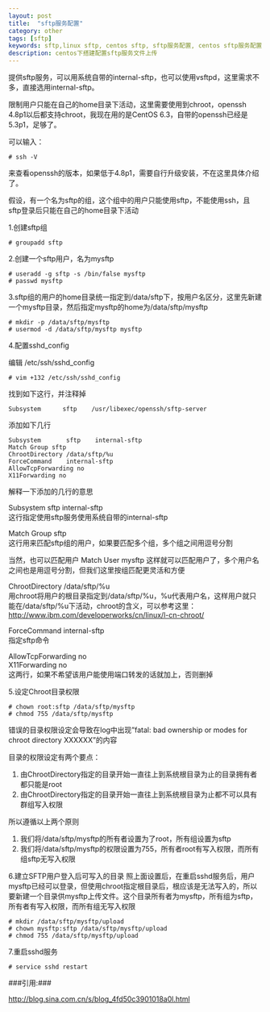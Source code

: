 ```yaml
---
layout: post
title:  "sftp服务配置"
category: other
tags: [sftp]
keywords: sftp,linux sftp, centos sftp, sftp服务配置, centos sftp服务配置
description: centos下搭建配置sftp服务文件上传
---
```


提供sftp服务，可以用系统自带的internal-sftp，也可以使用vsftpd，这里需求不多，直接选用internal-sftp。

限制用户只能在自己的home目录下活动，这里需要使用到chroot，openssh 4.8p1以后都支持chroot，我现在用的是CentOS 6.3，自带的openssh已经是5.3p1，足够了。

可以输入：

	# ssh -V  

来查看openssh的版本，如果低于4.8p1，需要自行升级安装，不在这里具体介绍了。

假设，有一个名为sftp的组，这个组中的用户只能使用sftp，不能使用ssh，且sftp登录后只能在自己的home目录下活动

1.创建sftp组

	# groupadd sftp  


2.创建一个sftp用户，名为mysftp

	# useradd -g sftp -s /bin/false mysftp
	# passwd mysftp

3.sftp组的用户的home目录统一指定到/data/sftp下，按用户名区分，这里先新建一个mysftp目录，然后指定mysftp的home为/data/sftp/mysftp

	# mkdir -p /data/sftp/mysftp
	# usermod -d /data/sftp/mysftp mysftp

4.配置sshd_config

编辑 /etc/ssh/sshd_config

	# vim +132 /etc/ssh/sshd_config  

找到如下这行，并注释掉

	Subsystem      sftp    /usr/libexec/openssh/sftp-server  

添加如下几行

	Subsystem       sftp    internal-sftp  
	Match Group sftp  
	ChrootDirectory /data/sftp/%u  
	ForceCommand    internal-sftp  
	AllowTcpForwarding no  
	X11Forwarding no  

解释一下添加的几行的意思

Subsystem       sftp    internal-sftp  
这行指定使用sftp服务使用系统自带的internal-sftp

Match Group sftp  
这行用来匹配sftp组的用户，如果要匹配多个组，多个组之间用逗号分割

当然，也可以匹配用户
Match User mysftp
这样就可以匹配用户了，多个用户名之间也是用逗号分割，但我们这里按组匹配更灵活和方便

ChrootDirectory /data/sftp/%u  
用chroot将用户的根目录指定到/data/sftp/%u，%u代表用户名，这样用户就只能在/data/sftp/%u下活动，chroot的含义，可以参考这里：http://www.ibm.com/developerworks/cn/linux/l-cn-chroot/

ForceCommand    internal-sftp  
指定sftp命令

AllowTcpForwarding no  
X11Forwarding no  
这两行，如果不希望该用户能使用端口转发的话就加上，否则删掉

5.设定Chroot目录权限

	# chown root:sftp /data/sftp/mysftp
	# chmod 755 /data/sftp/mysftp

错误的目录权限设定会导致在log中出现”fatal: bad ownership or modes for chroot directory XXXXXX”的内容

目录的权限设定有两个要点：

1. 由ChrootDirectory指定的目录开始一直往上到系统根目录为止的目录拥有者都只能是root
2. 由ChrootDirectory指定的目录开始一直往上到系统根目录为止都不可以具有群组写入权限

所以遵循以上两个原则

1. 我们将/data/sftp/mysftp的所有者设置为了root，所有组设置为sftp
2. 我们将/data/sftp/mysftp的权限设置为755，所有者root有写入权限，而所有组sftp无写入权限

6.建立SFTP用户登入后可写入的目录
照上面设置后，在重启sshd服务后，用户mysftp已经可以登录，但使用chroot指定根目录后，根应该是无法写入的，所以要新建一个目录供mysftp上传文件。这个目录所有者为mysftp，所有组为sftp，所有者有写入权限，而所有组无写入权限

	# mkdir /data/sftp/mysftp/upload  
	# chown mysftp:sftp /data/sftp/mysftp/upload  
	# chmod 755 /data/sftp/mysftp/upload  

7.重启sshd服务

	# service sshd restart  

###引用:###

http://blog.sina.com.cn/s/blog_4fd50c3901018a0l.html

